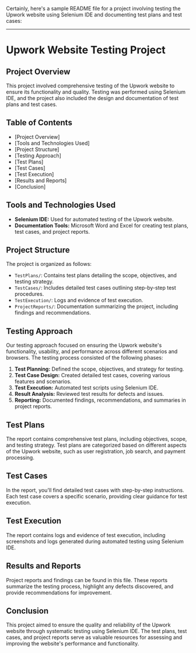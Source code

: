Certainly, here's a sample README file for a project involving testing the Upwork website using Selenium IDE and documenting test plans and test cases:

---

# Upwork Website Testing Project

## Project Overview

This project involved comprehensive testing of the Upwork website to ensure its functionality and quality. Testing was performed using Selenium IDE, and the project also included the design and documentation of test plans and test cases.

## Table of Contents

- [Project Overview]
- [Tools and Technologies Used]
- [Project Structure]
- [Testing Approach]
- [Test Plans]
- [Test Cases]
- [Test Execution]
- [Results and Reports]
- [Conclusion]

## Tools and Technologies Used

- **Selenium IDE:** Used for automated testing of the Upwork website.
- **Documentation Tools:** Microsoft Word and Excel for creating test plans, test cases, and project reports.

## Project Structure

The project is organized as follows:

- `TestPlans/`: Contains test plans detailing the scope, objectives, and testing strategy.
- `TestCases/`: Includes detailed test cases outlining step-by-step test procedures.
- `TestExecution/`: Logs and evidence of test execution.
- `ProjectReports/`: Documentation summarizing the project, including findings and recommendations.

## Testing Approach

Our testing approach focused on ensuring the Upwork website's functionality, usability, and performance across different scenarios and browsers. The testing process consisted of the following phases:

1. **Test Planning:** Defined the scope, objectives, and strategy for testing.
2. **Test Case Design:** Created detailed test cases, covering various features and scenarios.
3. **Test Execution:** Automated test scripts using Selenium IDE.
4. **Result Analysis:** Reviewed test results for defects and issues.
5. **Reporting:** Documented findings, recommendations, and summaries in project reports.

## Test Plans

The report contains comprehensive test plans, including objectives, scope, and testing strategy. Test plans are categorized based on different aspects of the Upwork website, such as user registration, job search, and payment processing.

## Test Cases

In the report, you'll find detailed test cases with step-by-step instructions. Each test case covers a specific scenario, providing clear guidance for test execution.

## Test Execution

The report contains logs and evidence of test execution, including screenshots and logs generated during automated testing using Selenium IDE.

## Results and Reports

Project reports and findings can be found in this file. These reports summarize the testing process, highlight any defects discovered, and provide recommendations for improvement.

## Conclusion

This project aimed to ensure the quality and reliability of the Upwork website through systematic testing using Selenium IDE. The test plans, test cases, and project reports serve as valuable resources for assessing and improving the website's performance and functionality.

